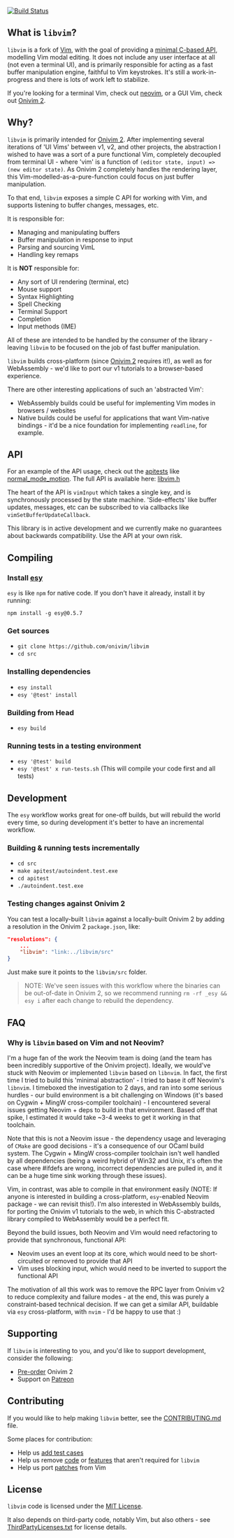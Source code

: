[![Build Status](https://dev.azure.com/onivim/oni2/_apis/build/status/onivim.libvim?branchName=master)](https://dev.azure.com/onivim/oni2/_build/latest?definitionId=4&branchName=master)

## What is `libvim`?

`libvim` is a fork of [Vim](https://github.com/vim/vim), with the goal of providing a [minimal C-based API](https://github.com/onivim/libvim/blob/master/src/libvim.h), modelling Vim modal editing. It does not include any user interface at all (not even a terminal UI), and is primarily responsible for acting as a fast buffer manipulation engine, faithful to Vim keystrokes. It's still a work-in-progress and there is lots of work left to stabilize.

If you're looking for a terminal Vim, check out [neovim](https://github.com/neovim/neovim), or a GUI Vim, check out [Onivim 2](https://v2.onivim.io).

## Why?

`libvim` is primarily intended for [Onivim 2](https://v2.onivim.io). After implementing several iterations of 'UI Vims' between v1, v2, and other projects, the abstraction I wished to have was a sort of a pure functional Vim, completely decoupled from terminal UI - where 'vim' is a function of `(editor state, input) => (new editor state)`. As Onivim 2 completely handles the rendering layer, this Vim-modelled-as-a-pure-function could focus on just buffer manipulation.

To that end, `libvim` exposes a simple C API for working with Vim, and supports listening to buffer changes, messages, etc. 

It is responsible for:
- Managing and manipulating buffers
- Buffer manipulation in response to input
- Parsing and sourcing VimL
- Handling key remaps

It is __NOT__ responsible for:
- Any sort of UI rendering (terminal, etc)
- Mouse support
- Syntax Highlighting
- Spell Checking
- Terminal Support
- Completion
- Input methods (IME)

All of these are intended to be handled by the consumer of the library - leaving `libvim` to be focused on the job of fast buffer manipulation.

`libvim` builds cross-platform (since [Onivim 2](https://v2.onivim.io) requires it!), as well as for WebAssembly - we'd like to port our v1 tutorials to a browser-based experience.

There are other interesting applications of such an 'abstracted Vim':
- WebAssembly builds could be useful for implementing Vim modes in browsers / websites
- Native builds could be useful for applications that want Vim-native bindings - it'd be a nice foundation for implementing `readline`, for example.

## API

For an example of the API usage, check out the [apitests](https://github.com/onivim/libvim/blob/master/src/apitest) like [normal_mode_motion](https://github.com/onivim/libvim/blob/master/src/apitest/normal_mode_motion.c). The full API is available here: [libvim.h](https://github.com/onivim/libvim/blob/master/src/libvim.h)

The heart of the API is `vimInput` which takes a single key, and is synchronously processed by the state machine. 'Side-effects' like buffer updates, messages, etc can be subscribed to via callbacks like `vimSetBufferUpdateCallback`.

This library is in active development and we currently make no guarantees about backwards compatibility. Use the API at your own risk.

## Compiling ##

### Install [esy](https://esy.sh/)

`esy` is like `npm` for native code. If you don't have it already, install it by running:
```
npm install -g esy@0.5.7
```

### Get sources

- `git clone https://github.com/onivim/libvim`
- `cd src`

### Installing dependencies

- `esy install`
- `esy '@test' install`

### Building from Head

- `esy build`

### Running tests in a testing environment

- `esy '@test' build`
- `esy '@test' x run-tests.sh` (This will compile your code first and all tests) 

## Development

The `esy` workflow works great for one-off builds, but will rebuild the world every time, so during development it's better to have an incremental workflow.

### Building & running tests incrementally

- `cd src` 
- `make apitest/autoindent.test.exe`
- `cd apitest`
- `./autoindent.test.exe`

### Testing changes against Onivim 2

You can test a locally-built `libvim` against a locally-built Onivim 2 by adding a resolution in the Onivim 2 `package.json`, like:
```json
"resolutions": {
	...
	"libvim": "link:../libvim/src"
}
```
Just make sure it points to the `libvim/src` folder.

> NOTE: We've seen issues with this workflow where the binaries can be out-of-date in Onivim 2, so we recommend running `rm -rf _esy && esy i` after each change to rebuild the dependency.

## FAQ

### Why is `libvim` based on Vim and not Neovim?

I'm a huge fan of the work the Neovim team is doing (and the team has been incredibly supportive of the Onivim project). Ideally, we would've stuck with Neovim or implemented `libvim` based on `libnvim`. In fact, the first time I tried to build this 'minimal abstraction' - I tried to base it off Neovim's `libnvim`. I timeboxed the investigation to 2 days, and ran into some serious hurdles - our build environment is a bit challenging on Windows (it's based on Cygwin + MingW cross-compiler toolchain) - I encountered several issues getting Neovim + deps to build in that environment. Based off that spike, I estimated it would take ~3-4 weeks to get it working in that toolchain.

Note that this is not a Neovim issue - the dependency usage and leveraging of `CMake` are good decisions - it's a consequence of our OCaml build system. The Cygwin + MingW cross-compiler toolchain isn't well handled by all dependencies (being a weird hybrid of Win32 and Unix, it's often the case where #ifdefs are wrong, incorrect dependencies are pulled in, and it can be a huge time sink working through these issues).

Vim, in contrast, was able to compile in that environment easily (NOTE: If anyone is interested in building a cross-platform, `esy`-enabled Neovim package - we can revisit this!). I'm also interested in WebAssembly builds, for porting the Onivim v1 tutorials to the web, in which this C-abstracted library compiled to WebAssembly would be a perfect fit.

Beyond the build issues, both Neovim and Vim would need refactoring to provide that synchronous, functional API:
- Neovim uses an event loop at its core, which would need to be short-circuited or removed to provide that API
- Vim uses blocking input, which would need to be inverted to support the functional API

The motivation of all this work was to remove the RPC layer from Onivim v2 to reduce complexity and failure modes - at the end, this was purely a constraint-based technical decision. If we can get a similar API, buildable via `esy` cross-platform, with `nvim` - I'd be happy to use that :)

## Supporting

If `libvim` is interesting to you, and you'd like to support development, consider the following:

- [Pre-order](https://v2.onivim.io) Onivim 2
- Support on [Patreon](https://www.patreon.com/onivim)

## Contributing

If you would like to help making `libvim` better, see the [CONTRIBUTING.md](https://github.com/vim/vim/blob/master/CONTRIBUTING.md) file.

Some places for contribution:
- Help us [add test cases](https://github.com/onivim/libvim/tree/master/src/apitest)
- Help us remove [code](https://github.com/onivim/libvim/pull/31) or [features](https://github.com/onivim/libvim/pull/30) that aren't required for `libvim`
- Help us port [patches](https://github.com/vim/vim/commits/master) from Vim

## License

`libvim` code is licensed under the [MIT License](./LICENSE).

It also depends on third-party code, notably Vim, but also others - see [ThirdPartyLicenses.txt](./ThirdPartyLicenses.txt) for license details.
